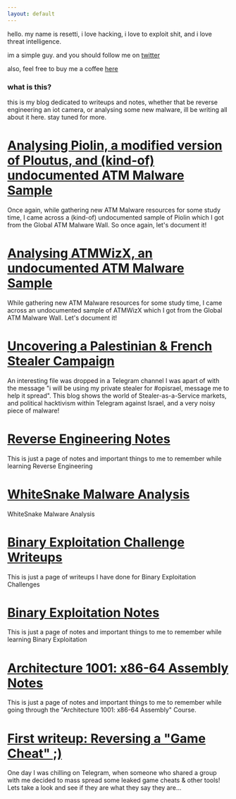 ```yaml
---
layout: default
---
```


<link rel="shortcut icon" type="image/x-icon" href="favicon.ico">

hello.
my name is resetti, i love hacking, i love to exploit shit, and i love threat intelligence. 

im a simple guy. and you should follow me on [twitter](https://twitter.com/fuckaslr) 

also, feel free to buy me a coffee [here](https://www.buymeacoffee.com/resetti)

### what is this?

this is my blog dedicated to writeups and notes, whether that be reverse engineering an iot camera, or analysing some new malware, ill be writing all about it here. stay tuned for more.

# [Analysing Piolin, a modified version of Ploutus, and (kind-of) undocumented ATM Malware Sample](./piolinanalysis.html)

Once again, while gathering new ATM Malware resources for some study time, I came across a (kind-of) undocumented sample of Piolin which I got from the Global ATM Malware Wall. So once again, let's document it!

# [Analysing ATMWizX, an undocumented ATM Malware Sample](./atmwizxanalysis.html)

While gathering new ATM Malware resources for some study time, I came across an undocumented sample of ATMWizX which I got from the Global ATM Malware Wall. Let's document it!

# [Uncovering a Palestinian & French Stealer Campaign](./palestine-france-stealer-campaign.html)

An interesting file was dropped in a Telegram channel I was apart of with the message "i will be using my private stealer for #opisrael, message me to help it spread". This blog shows the world of Stealer-as-a-Service markets, and political hacktivism within Telegram against Israel, and a very noisy piece of malware!

# [Reverse Engineering Notes](./reversing.html)

This is just a page of notes and important things to me to remember while learning Reverse Engineering

# [WhiteSnake Malware Analysis](./whitesnake.html)

WhiteSnake Malware Analysis

# [Binary Exploitation Challenge Writeups](./binexchallenges.html)

This is just a page of writeups I have done for Binary Exploitation Challenges

# [Binary Exploitation Notes](./binex.html)

This is just a page of notes and important things to me to remember while learning Binary Exploitation

# [Architecture 1001: x86-64 Assembly Notes](./assemblynotes.html)

This is just a page of notes and important things to me to remember while going through the "Architecture 1001: x86-64 Assembly" Course.

# [First writeup: Reversing a "Game Cheat" ;)](./reversinggamecheat.html)

One day I was chilling on Telegram, when someone who shared a group with me decided to mass spread some leaked game cheats & other tools! Lets take a look and see if they are what they say they are... 
